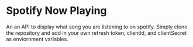 # Spotify Now Playing
An an API to display what song you are listening to on spotify. Simply clone the repository and add in your own refresh token, clientId, and clientSecret as enviornment variables.